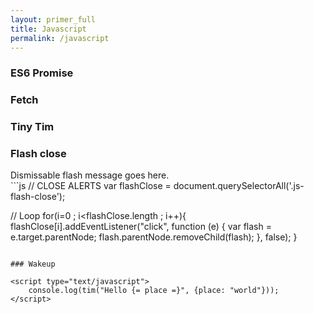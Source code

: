 ```yaml
---
layout: primer_full
title: Javascript
permalink: /javascript
---
```


### ES6 Promise

### Fetch

### Tiny Tim

### Flash close

<div class="markdown-body">
<div class="docs-example clearfix"><div class="flash">
<span class="octicon octicon-x flash-close js-flash-close"></span>
Dismissable flash message goes here.
</div></div>
</div>
```js
// CLOSE ALERTS
var flashClose = document.querySelectorAll('.js-flash-close');

// Loop
for(i=0 ; i<flashClose.length ; i++){
	flashClose[i].addEventListener("click", function (e) {
		var flash = e.target.parentNode;
		flash.parentNode.removeChild(flash);
	}, false);
}
```

### Wakeup

<script type="text/javascript">
	console.log(tim("Hello {= place =}", {place: "world"}));
</script>
